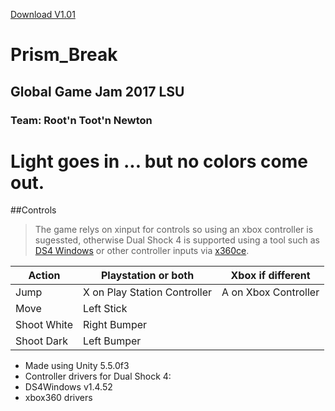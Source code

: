 [Download V1.01](https://drive.google.com/file/d/0BwtBdJHZq_0jNjAxYWdrUUhkNWs/view?usp=sharing)
# Prism_Break
## Global Game Jam 2017 LSU 
### Team: Root'n Toot'n Newton
 
# Light goes in ... but no colors come out. 
   
  
##Controls

>The game relys on xinput for controls so using an xbox controller is sugessted, otherwise Dual Shock 4 is supported using a tool such as 
>[DS4 Windows](http://ds4windows.com/) or other controller inputs via [x360ce](http://www.x360ce.com/).

Action | Playstation or both |Xbox if different 
---|---|---
Jump | X on Play Station Controller | A on Xbox Controller
Move |Left Stick |
Shoot White | Right Bumper |
Shoot Dark | Left Bumper |

* Made using Unity 5.5.0f3
* Controller drivers for Dual Shock 4:
 *  DS4Windows v1.4.52
 *  xbox360 drivers
  
